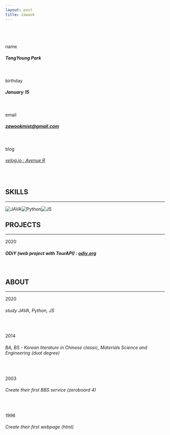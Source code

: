 ```yaml
---
layout: post
title: zawook
---
```


###### <br />

name 

##### TongYoung Park

<br />

birthday

##### January 15

<br />

email

##### zawookmist@gmail.com

<br />

blog

###### [velog.io : Avenue R](velog.io/@zawook)

<br />

## SKILLS

---

![JAVA](https://img.shields.io/badge/-JAVA-%233486eb)![Python](https://img.shields.io/badge/-Python-%236434eb)![JS](https://img.shields.io/badge/-JS-%23ffee00)



## PROJECTS

---

2020

##### ODiY (web project with TourAPI)  : [odiy.org](http://odiy.org)

<br />

## ABOUT

---

2020

###### study JAVA, Python, JS

<br />

2014

###### BA, BS - Korean literature in Chinese classic, Materials Science and Engineering (dual degree)

<br />

2003

###### Create their first BBS service (zeroboard 4)

<br />

1996

###### Create their first webpage (html)